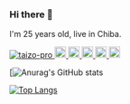 ### Hi there 👋
<p align="left">I'm 25 years old, live in Chiba.</p>

<p align="left"> 
  <a href="https://github.com/taizo-pro/taizo-pro/">
    <img src="https://komarev.com/ghpvc/?username=taizo-pro" alt="taizo-pro" />
  </a>
  <a href="http://twitter.com/taizo_pro">
    <img height="20" src="https://img.shields.io/twitter/follow/taizo_pro?label=Twitter&logo=twitter&style=flat" />
  </a>
  <a href="https://github.com/taizo-pro">
    <img height="20" src="https://img.shields.io/github/followers/taizo-pro?label=follow&logo=github&style=flat" />
  </a>
  <a href="https://stackoverflow.com/users/5720201/taizo-pro">
    <img height="20" src="https://img.shields.io/stackexchange/stackoverflow/r/5720201?label=StackOverflow&logo=stack-overflow&style=flat" />
  </a>
  <a href="https://qiita.com/taizo_pro">
    <img height="20" src="https://qiita-badge.apiapi.app/s/taizo_pro/posts.svg" />
  </a>
  <a href="https://qiita.com/taizo_pro">
    <img height="20" src="https://qiita-badge.apiapi.app/s/taizo_pro/contributions.svg" />
  </a>
</p>

[![Anurag's GitHub stats](https://github-readme-stats.vercel.app/api?username=taizo-pro&show_icons=true&theme=tokyonight)

<!-- <h3 align="left">Languages and Tools:</h3>
<p align="left"> <a href="https://codeigniter.com" target="_blank" rel="noreferrer"> <img src="https://cdn.worldvectorlogo.com/logos/codeigniter.svg" alt="codeigniter" width="40" height="40"/> </a> <a href="https://www.w3schools.com/css/" target="_blank" rel="noreferrer"> <img src="https://raw.githubusercontent.com/devicons/devicon/master/icons/css3/css3-original-wordmark.svg" alt="css3" width="40" height="40"/> </a> <a href="https://www.docker.com/" target="_blank" rel="noreferrer"> <img src="https://raw.githubusercontent.com/devicons/devicon/master/icons/docker/docker-original-wordmark.svg" alt="docker" width="40" height="40"/> </a> <a href="https://firebase.google.com/" target="_blank" rel="noreferrer"> <img src="https://www.vectorlogo.zone/logos/firebase/firebase-icon.svg" alt="firebase" width="40" height="40"/> </a> <a href="https://git-scm.com/" target="_blank" rel="noreferrer"> <img src="https://www.vectorlogo.zone/logos/git-scm/git-scm-icon.svg" alt="git" width="40" height="40"/> </a> <a href="https://www.w3.org/html/" target="_blank" rel="noreferrer"> <img src="https://raw.githubusercontent.com/devicons/devicon/master/icons/html5/html5-original-wordmark.svg" alt="html5" width="40" height="40"/> </a> <a href="https://developer.mozilla.org/en-US/docs/Web/JavaScript" target="_blank" rel="noreferrer"> <img src="https://raw.githubusercontent.com/devicons/devicon/master/icons/javascript/javascript-original.svg" alt="javascript" width="40" height="40"/> </a> <a href="https://www.mysql.com/" target="_blank" rel="noreferrer"> <img src="https://raw.githubusercontent.com/devicons/devicon/master/icons/mysql/mysql-original-wordmark.svg" alt="mysql" width="40" height="40"/> </a> <a href="https://rubyonrails.org" target="_blank" rel="noreferrer"> <img src="https://raw.githubusercontent.com/devicons/devicon/master/icons/rails/rails-original-wordmark.svg" alt="rails" width="40" height="40"/> </a> <a href="https://reactjs.org/" target="_blank" rel="noreferrer"> <img src="https://raw.githubusercontent.com/devicons/devicon/master/icons/react/react-original-wordmark.svg" alt="react" width="40" height="40"/> </a> <a href="https://reactnative.dev/" target="_blank" rel="noreferrer"> <img src="https://reactnative.dev/img/header_logo.svg" alt="reactnative" width="40" height="40"/> </a> <a href="https://www.ruby-lang.org/en/" target="_blank" rel="noreferrer"> <img src="https://raw.githubusercontent.com/devicons/devicon/master/icons/ruby/ruby-original.svg" alt="ruby" width="40" height="40"/> </a> <a href="https://www.typescriptlang.org/" target="_blank" rel="noreferrer"> <img src="https://raw.githubusercontent.com/devicons/devicon/master/icons/typescript/typescript-original.svg" alt="typescript" width="40" height="40"/> </a> </p> -->

[![Top Langs](https://github-readme-stats.vercel.app/api/top-langs/?username=taizo-pro&layout=compact&theme=tokyonight)](https://github.com/taizo-pro/github-readme-stats)
